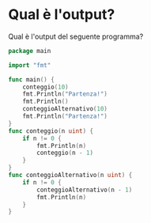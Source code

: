# Qual è l'output?

Qual è l'output del seguente programma?

```go
package main

import "fmt"

func main() {
	conteggio(10)
	fmt.Println("Partenza!")
	fmt.Println()
	conteggioAlternativo(10)
	fmt.Println("Partenza!")
}
func conteggio(n uint) {
	if n != 0 {
		fmt.Println(n)
		conteggio(n - 1)
	}
}
func conteggioAlternativo(n uint) {
	if n != 0 {
		conteggioAlternativo(n - 1)
		fmt.Println(n)
	}
}
```